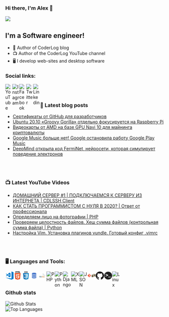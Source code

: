 ### Hi there, I'm Alex 👋 

<img src="https://komarev.com/ghpvc/?username=alexborsch&style=flat">

## I'm a Software engineer!
- 📝 Author of CoderLog blog
- 📺 Author of the CoderLog YouTube channel
- 🖥️ I develop web-sites and desktop software

### Social links:
[<img align="left" alt="YouTube" width="22px" src="https://coderlog.top/github/icons/youtube.svg" />](https://www.youtube.com/channel/UCQFJjX4FFGp4zLWo1R-viKQ) 
[<img align="left" alt="Instagram" width="22px" src="https://coderlog.top/github/icons/insta.svg" />](https://www.instagram.com/alexborsch) 
[<img align="left" alt="Facebook" width="22px" src="https://coderlog.top/github/icons/facebook.svg" />](https://www.facebook.com/alexborschdeveloper)
[<img align="left" alt="Twitter" width="22px" src="https://coderlog.top/github/icons/twitter.svg" />](https://twitter.com/borsch_alex)
[<img align="left" alt="Linkedin" width="22px" src="https://coderlog.top/github/icons/linkedin.svg" />](https://www.linkedin.com/in/alexander-borshch-9a5b38189)

</br></br>
### 📝 Latest blog posts

<!-- BLOG-POST-LIST:START -->
- [Сертификаты от GitHub для разработчиков](https://coderlog.top/blog.php?id=27)
- [Ubuntu 20.10 «Groovy Gorilla» отдельно фокусируется на Raspberry Pi](https://coderlog.top/blog.php?id=23)
- [Видеокарты от AMD на базе GPU Navi 10 для майнинга криптовалюты](https://coderlog.top/blog.php?id=22)
- [Google Music больше нет! Google остановила работу Google Play Music](https://coderlog.top/blog.php?id=21)
- [DeepMind открыла код FermiNet, нейросети, которая симулирует поведение электронов](https://coderlog.top/blog.php?id=20)
<!-- BLOG-POST-LIST:END -->
</br></br>
### 📺 Latest YouTube Videos

<!-- YOUTUBE:START -->
- [ДОМАШНИЙ СЕРВЕР #1 | ПОДКЛЮЧАЕМСЯ К СЕРВЕРУ ИЗ ИНТЕРНЕТА | CDLSSH Client](https://www.youtube.com/watch?v=adWX4Tj1U-8)
- [КАК СТАТЬ ПРОГРАММИСТОМ С НУЛЯ В 2020? | Ответ от профессионала](https://www.youtube.com/watch?v=njd4-r84638)
- [Определяем лицо на фотографии | PHP](https://www.youtube.com/watch?v=ilc0fMm0Wd4)
- [Проверяем целостность файлов. Хеш сумма файлов (контрольная сумма файла) | Python](https://www.youtube.com/watch?v=NCTvNhgW87s)
- [Настройка Vim. Установка плагинов vundle. Готовый конфиг .vimrc](https://www.youtube.com/watch?v=8MBDgWadRNE)
<!-- YOUTUBE:END -->
</br></br>
### 🖥️ Languages and Tools:

<img align="left" alt="Visual Studio Code" width="26px" src="https://raw.githubusercontent.com/github/explore/80688e429a7d4ef2fca1e82350fe8e3517d3494d/topics/visual-studio-code/visual-studio-code.png" />
<img align="left" alt="HTML5" width="26px" src="https://raw.githubusercontent.com/github/explore/80688e429a7d4ef2fca1e82350fe8e3517d3494d/topics/html/html.png" />
<img align="left" alt="CSS3" width="26px" src="https://raw.githubusercontent.com/github/explore/80688e429a7d4ef2fca1e82350fe8e3517d3494d/topics/css/css.png" />
<img align="left" alt="SQL" width="26px" src="https://raw.githubusercontent.com/github/explore/80688e429a7d4ef2fca1e82350fe8e3517d3494d/topics/sql/sql.png" />
<img align="left" alt="MySQL" width="26px" src="https://raw.githubusercontent.com/github/explore/80688e429a7d4ef2fca1e82350fe8e3517d3494d/topics/mysql/mysql.png" />
<img align="left" alt="PHP" width="26px" src="https://coderlog.top/github/icons/php.svg" />
<img align="left" alt="Python" width="26px" src="https://coderlog.top/github/icons/python.svg" />
<img align="left" alt="Django" width="26px" src="https://coderlog.top/github/icons/django.svg" />
<img align="left" alt="XML" width="26px" src="https://coderlog.top/github/icons/xml.svg" />
<img align="left" alt="JSON" width="26px" src="https://coderlog.top/github/icons/json.svg" />
<img align="left" alt="Git" width="26px" src="https://raw.githubusercontent.com/github/explore/80688e429a7d4ef2fca1e82350fe8e3517d3494d/topics/git/git.png" />
<img align="left" alt="GitHub" width="26px" src="https://raw.githubusercontent.com/github/explore/78df643247d429f6cc873026c0622819ad797942/topics/github/github.png" />
<img align="left" alt="Terminal" width="26px" src="https://raw.githubusercontent.com/github/explore/80688e429a7d4ef2fca1e82350fe8e3517d3494d/topics/terminal/terminal.png" />
<img align="left" alt="Linux" width="26px" src="https://coderlog.top/github/icons/linux.svg" />

</br>
</br>

### Github stats
<img align="left" alt="Github Stats" src="https://github-readme-stats.codestackr.vercel.app/api?username=alexborsch&show_icons=true&hide_border=true&include_all_commits=true" />
</br>
<img align="left" alt="Top Languages" src="https://github-readme-stats.vercel.app/api/top-langs/?username=alexborsch&hide_border=true" />

